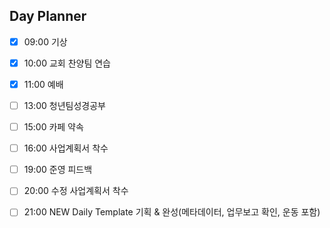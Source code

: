 ## Day Planner
- [x] 09:00 기상
- [x] 10:00 교회 찬양팀 연습
- [x] 11:00 예배
- [ ] 13:00 청년팀성경공부
- [ ] 15:00 카페 약속
- [ ] 16:00 사업계획서 착수
- [ ] 19:00 준영 피드백
- [ ] 20:00 수정 사업계획서 착수
- [ ] 21:00 NEW Daily Template 기획 & 완성(메타데이터, 업무보고 확인, 운동 포함)

